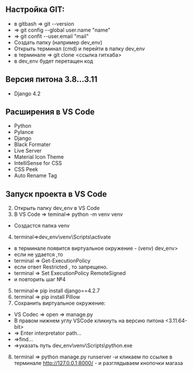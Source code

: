 ## Настройка GIT:
- в gitbash => git --version
- => git config --global user.name "name"
- => git confit --user.email "mail"
- Создать папку (например dev_env)
- Открыть терминал (cmd) и перейти в папку dev_env
- в терминале => git clone <ссылка гитхаба>
- в dev_env будет перетащен код 
## Версия питона 3.8...3.11
- Django 4.2
## Расширения в VS Code
- Python
- Pylance
- Django
- Black Formater
- Live Server
- Material Icon Theme
- IntelliSense for CSS
- CSS Peek
- Auto Rename Tag
## Запуск проекта в VS Code
2. Открыть папку dev_env в VS Code
3. В VS Code => teminal=> python -m venv venv 
- Создастся папка venv
4. terminal=>dev_env\venv\Scripts\activate
  - в терминале появится виртуальное окружение - (venv) dev_env>
- если не удается ,то
- terminal => Get-ExecutionPolicy
- если ответ Restricted , то запрещено.
- terminal => Set ExecutionPolicy RemoteSigned
- и повторить шаг №4
5. terminal=> pip install django==4.2.7
6. terminal => pip install Pillow
7. Сохранить виртуальное окружение:
  - VS Codec => open => manage.py
  - В правом нижнем углу VSCode кликнуть на версию питона <3.11.64-bit>
  - => Enter interpretator path...
  - =>find...
  - =>указать путь dev_env\venv\Scripts\python.exe
  8. terminal => python manage.py runserver
    -и кликаем по ссылке в терминале http://127.0.0.1:8000/
    - и разглядываем кнопочки магаза
